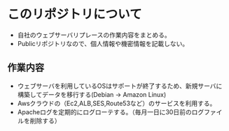 # このリポジトリについて
- 自社のウェブサーバリプレースの作業内容をまとめる。
- Publicリポジトリなので、個人情報や機密情報を記載しない。

## 作業内容
- ウェブサーバを利用しているOSはサポートが終了するため、新規サーバに構築してデータを移行する(Debian → Amazon Linux)
- Awsクラウドの（Ec2,ALB,SES,Route53など）のサービスを利用する。
- Apacheログを定期的にログローテする。（毎月一日に30日前のログファイルを削除する）
